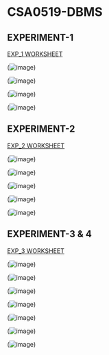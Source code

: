 # CSA0519-DBMS
## EXPERIMENT-1


[EXP_1 WORKSHEET](https://github.com/MohammeRafik/CSA0519-DBMS/blob/main/experiment_1.txt)


(![image](https://user-images.githubusercontent.com/113301943/191448967-1391d22c-9cd0-4ffa-995b-7515017ccbcd.png))

(![image](https://user-images.githubusercontent.com/113301943/191451124-62f2cc94-a8e4-4c4d-b478-3a11768c2b72.png))

(![image](https://user-images.githubusercontent.com/113301943/191451389-4bf6beb2-2997-4834-8030-773398e053fc.png))

(![image](https://user-images.githubusercontent.com/113301943/191451537-2a65f73d-16ba-405b-b531-f0f7b5c43a6c.png))


## EXPERIMENT-2


[EXP_2 WORKSHEET](https://github.com/MohammeRafik/CSA0519-DBMS/blob/main/Experimentt%202.txt)


(![image](https://user-images.githubusercontent.com/113301943/191456258-489f8a51-24ea-4b80-879f-4f0b14dd1485.png))

(![image](https://user-images.githubusercontent.com/113301943/191456376-db469427-5739-4d94-aefb-104b76e933bd.png))

(![image](https://user-images.githubusercontent.com/113301943/191456475-33a3f2b0-e980-4382-8609-bf8751bf6ef2.png))

(![image](https://user-images.githubusercontent.com/113301943/191456592-ac55b613-7cf5-4437-a311-b04506beb287.png))

(![image](https://user-images.githubusercontent.com/113301943/191456696-3356d71e-d7ba-4dab-a269-83af3106d0ec.png))


## EXPERIMENT-3 & 4

[EXP_3 WORKSHEET](https://github.com/MohammeRafik/CSA0519-DBMS/blob/main/Experiment-3%2C4.txt)


(![image](https://user-images.githubusercontent.com/113301943/191512724-1af2bc1e-2021-4985-bc23-98a1a49e90aa.png))

(![image](https://user-images.githubusercontent.com/113301943/191512847-d24801a7-588e-4406-8275-f79c843527a9.png))

(![image](https://user-images.githubusercontent.com/113301943/191513112-46b44c7c-c9af-48f3-955d-0a989109d075.png))

(![image](https://user-images.githubusercontent.com/113301943/191513243-966750f0-2e3a-42ba-86e3-55666ef49c0a.png))

(![image](https://user-images.githubusercontent.com/113301943/191513364-d72aada1-f3d9-4f0c-9bd1-df8a81afa076.png))

(![image](https://user-images.githubusercontent.com/113301943/191513484-169a9bd5-5772-43c2-8e1a-5b5299373d3a.png))

(![image](https://user-images.githubusercontent.com/113301943/191513566-d9f2b2ec-922e-44e1-b019-52bb67563e5e.png))


